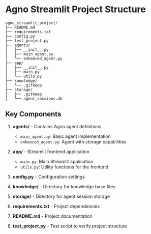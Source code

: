 # Agno Streamlit Project Structure

```
agno_streamlit_project/
├── README.md
├── requirements.txt
├── config.py
├── test_project.py
├── agents/
│   ├── __init__.py
│   ├── main_agent.py
│   └── enhanced_agent.py
├── app/
│   ├── __init__.py
│   ├── main.py
│   └── utils.py
├── knowledge/
│   └── .gitkeep
├── storage/
│   ├── .gitkeep
│   └── agent_sessions.db
```

## Key Components

1. **agents/** - Contains Agno agent definitions
   - `main_agent.py`: Basic agent implementation
   - `enhanced_agent.py`: Agent with storage capabilities

2. **app/** - Streamlit frontend application
   - `main.py`: Main Streamlit application
   - `utils.py`: Utility functions for the frontend

3. **config.py** - Configuration settings

4. **knowledge/** - Directory for knowledge base files

5. **storage/** - Directory for agent session storage

6. **requirements.txt** - Project dependencies

7. **README.md** - Project documentation

8. **test_project.py** - Test script to verify project structure